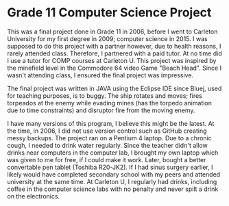 # Grade 11 Computer Science Project

This was a final project done in Grade 11 in 2006, before I went to Carleton University for my first degree in 2009; computer science in 2015. I was supposed to do this project with a partner however, due to health reasons, I rarely attended class. Therefore, I partnered with a paid tutor. At no time did I use a tutor for COMP courses at Carleton U. This project was inspired by the minefield level in the Commodore 64 video Game "Beach Head". Since I wasn't attending class, I ensured the final project was impressive. 

The final project was written in JAVA using the Eclipse IDE since Bluej, used for teaching purposes, is to buggy. The ship rotates and moves; fires torpeados at the enemy while evading mines (has the torpedo animation due to time constraints) and disruptor fire from the moving enemy. 

I have many versions of this program, I believe this might be the latest. At the time, in 2006, I did not use version control such as GitHub creating messy backups. The project ran on a Pentium 4 laptop. Due to a chronic cough, I needed to drink water regularly. Since the teacher didn't allow drinks near computers in the computer lab, I brought my own laptop which was given to me for free, if I could make it work. Later, bought a better convertable pen tablet (Toshiba R20-JK2).  If I had sinus surgery earlier, I likely would have completed secondary school with my peers and attended university at the same time. At Carleton U, I regularly had drinks, including coffee in the computer science labs with no penalty and never spilt a drink on the electronics.
